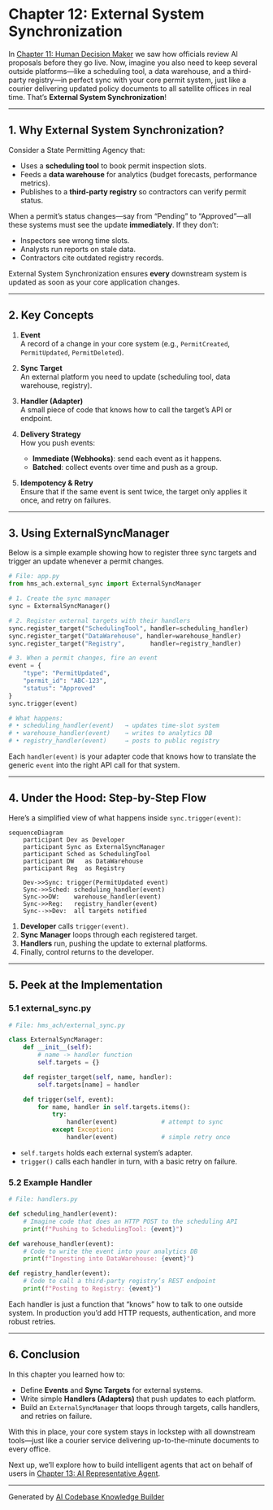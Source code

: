 # Chapter 12: External System Synchronization

In [Chapter 11: Human Decision Maker](11_human_decision_maker_.md) we saw how officials review AI proposals before they go live. Now, imagine you also need to keep several outside platforms—like a scheduling tool, a data warehouse, and a third-party registry—in perfect sync with your core permit system, just like a courier delivering updated policy documents to all satellite offices in real time. That’s **External System Synchronization**!

---

## 1. Why External System Synchronization?

Consider a State Permitting Agency that:

- Uses a **scheduling tool** to book permit inspection slots.
- Feeds a **data warehouse** for analytics (budget forecasts, performance metrics).
- Publishes to a **third-party registry** so contractors can verify permit status.

When a permit’s status changes—say from “Pending” to “Approved”—all these systems must see the update **immediately**. If they don’t:

- Inspectors see wrong time slots.
- Analysts run reports on stale data.
- Contractors cite outdated registry records.

External System Synchronization ensures **every** downstream system is updated as soon as your core application changes.

---

## 2. Key Concepts

1. **Event**  
   A record of a change in your core system (e.g., `PermitCreated`, `PermitUpdated`, `PermitDeleted`).

2. **Sync Target**  
   An external platform you need to update (scheduling tool, data warehouse, registry).

3. **Handler (Adapter)**  
   A small piece of code that knows how to call the target’s API or endpoint.

4. **Delivery Strategy**  
   How you push events:  
   - **Immediate (Webhooks)**: send each event as it happens.  
   - **Batched**: collect events over time and push as a group.

5. **Idempotency & Retry**  
   Ensure that if the same event is sent twice, the target only applies it once, and retry on failures.

---

## 3. Using ExternalSyncManager

Below is a simple example showing how to register three sync targets and trigger an update whenever a permit changes.

```python
# File: app.py
from hms_ach.external_sync import ExternalSyncManager

# 1. Create the sync manager
sync = ExternalSyncManager()

# 2. Register external targets with their handlers
sync.register_target("SchedulingTool", handler=scheduling_handler)
sync.register_target("DataWarehouse", handler=warehouse_handler)
sync.register_target("Registry",       handler=registry_handler)

# 3. When a permit changes, fire an event
event = {
    "type": "PermitUpdated",
    "permit_id": "ABC-123",
    "status": "Approved"
}
sync.trigger(event)

# What happens:
# • scheduling_handler(event)   → updates time-slot system
# • warehouse_handler(event)    → writes to analytics DB
# • registry_handler(event)     → posts to public registry
```

Each `handler(event)` is your adapter code that knows how to translate the generic `event` into the right API call for that system.

---

## 4. Under the Hood: Step-by-Step Flow

Here’s a simplified view of what happens inside `sync.trigger(event)`:

```mermaid
sequenceDiagram
    participant Dev as Developer
    participant Sync as ExternalSyncManager
    participant Sched as SchedulingTool
    participant DW   as DataWarehouse
    participant Reg  as Registry

    Dev->>Sync: trigger(PermitUpdated event)
    Sync->>Sched: scheduling_handler(event)
    Sync->>DW:    warehouse_handler(event)
    Sync->>Reg:   registry_handler(event)
    Sync-->>Dev:  all targets notified
```

1. **Developer** calls `trigger(event)`.  
2. **Sync Manager** loops through each registered target.  
3. **Handlers** run, pushing the update to external platforms.  
4. Finally, control returns to the developer.

---

## 5. Peek at the Implementation

### 5.1 external_sync.py

```python
# File: hms_ach/external_sync.py

class ExternalSyncManager:
    def __init__(self):
        # name -> handler function
        self.targets = {}

    def register_target(self, name, handler):
        self.targets[name] = handler

    def trigger(self, event):
        for name, handler in self.targets.items():
            try:
                handler(event)            # attempt to sync
            except Exception:
                handler(event)            # simple retry once
```

- `self.targets` holds each external system’s adapter.  
- `trigger()` calls each handler in turn, with a basic retry on failure.

### 5.2 Example Handler

```python
# File: handlers.py

def scheduling_handler(event):
    # Imagine code that does an HTTP POST to the scheduling API
    print(f"Pushing to SchedulingTool: {event}")

def warehouse_handler(event):
    # Code to write the event into your analytics DB
    print(f"Ingesting into DataWarehouse: {event}")

def registry_handler(event):
    # Code to call a third-party registry’s REST endpoint
    print(f"Posting to Registry: {event}")
```

Each handler is just a function that “knows” how to talk to one outside system. In production you’d add HTTP requests, authentication, and more robust retries.

---

## 6. Conclusion

In this chapter you learned how to:

- Define **Events** and **Sync Targets** for external systems.  
- Write simple **Handlers (Adapters)** that push updates to each platform.  
- Build an `ExternalSyncManager` that loops through targets, calls handlers, and retries on failure.

With this in place, your core system stays in lockstep with all downstream tools—just like a courier service delivering up-to-the-minute documents to every office.

Next up, we’ll explore how to build intelligent agents that act on behalf of users in [Chapter 13: AI Representative Agent](13_ai_representative_agent_.md).

---

Generated by [AI Codebase Knowledge Builder](https://github.com/The-Pocket/Tutorial-Codebase-Knowledge)